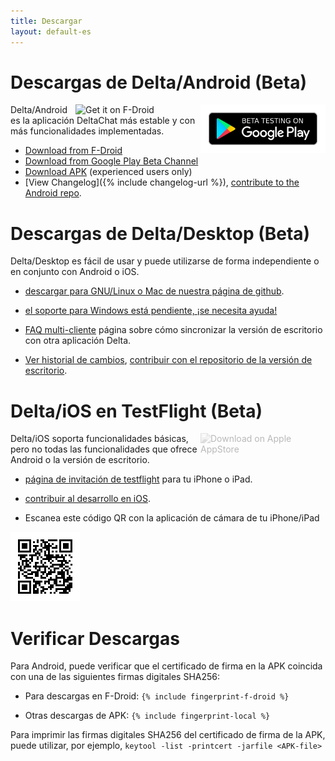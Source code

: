 ```yaml
---
title: Descargar
layout: default-es
---
```




<!-- GENERATED FILE -- DO NOT EDIT -->



# Descargas de Delta/Android (Beta)

[<img style="float:right" src="../assets/home/get-it-on-gplay-beta.png" alt="Beta testing on Google Play" width="200" />](https://play.google.com/store/apps/details?id=chat.delta)
[<img style="float:right" src="../assets/home/get-it-on-fdroid.png" alt="Get it on F-Droid" width="200" />](https://f-droid.org/app/com.b44t.messenger)

Delta/Android es la aplicación DeltaChat más estable y con más funcionalidades implementadas.

* [Download from F-Droid](https://f-droid.org/app/com.b44t.messenger)
* [Download from Google Play Beta Channel](https://play.google.com/store/apps/details?id=chat.delta)
* [Download APK](https://github.com/deltachat/deltachat-android/releases) (experienced users only)
* [View Changelog]({% include changelog-url %}), [contribute to the Android repo](https://github.com/deltachat/deltachat-android/). 


# Descargas de Delta/Desktop (Beta)

Delta/Desktop es fácil de usar y puede utilizarse de forma independiente o en conjunto con Android o iOS.

* [descargar para GNU/Linux o Mac de nuestra página de github](https://github.com/deltachat/deltachat-desktop/releases/). 

* [el soporte para Windows está pendiente, ¡se necesita ayuda!](https://github.com/deltachat/deltachat-desktop/issues/606) 

* [FAQ multi-cliente](help#multiclient) página sobre cómo sincronizar la versión de escritorio con otra aplicación Delta. 

* [Ver historial de cambios](https://github.com/deltachat/deltachat-desktop/blob/master/CHANGELOG.md),
[contribuir con el repositorio de la versión de escritorio](https://github.com/deltachat/deltachat-desktop/). 


# Delta/iOS en TestFlight (Beta)

<img src="../assets/home/get-it-on-ios.png" alt="Download on Apple AppStore" width="200" style="float:right; filter: opacity(.3) grayscale(100%);" />

Delta/iOS soporta funcionalidades básicas, pero no todas las funcionalidades que ofrece Android o la versión de escritorio.

- [página de invitación de testflight](https://testflight.apple.com/join/WVoYFOZe) para tu iPhone o iPad.

- [contribuir al desarrollo en iOS](https://github.com/deltachat/deltachat-ios/). 

- Escanea este código QR con la aplicación de cámara de tu iPhone/iPad

![Código QR](../assets/home/deltachat_testflight_qrcode.png)


# Verificar Descargas

Para Android, puede verificar que el certificado de firma en la APK coincida con una de las siguientes firmas digitales SHA256:

 * Para descargas en F-Droid:
`{% include fingerprint-f-droid %}`

* Otras descargas de APK:
`{% include fingerprint-local %}`

Para imprimir las firmas digitales SHA256 del certificado de firma de la APK, puede utilizar, por ejemplo,
`keytool -list -printcert -jarfile <APK-file>`

